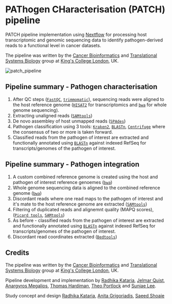 # PAThogen CHaracterisation (PATCH) pipeline

PATCH pipeline implementation using [Nextflow][url_nextflow] for processing host transcriptomic and genomic sequencing data to identify pathogen-derived reads to a functional level in cancer datasets.

The pipeline was written by the [Cancer Bioinformatics][url_cb] and [Translational Systems Biology][url_sb] group at [King's College London][url_kcl], UK.

![patch_pipeline][pipeline]
## Pipeline summary - Pathogen characterisation
1. After QC steps ([`FastQC`](https://www.bioinformatics.babraham.ac.uk/projects/fastqc), [`trimmomatic`](http://www.usadellab.org/cms/?page=trimmomatic)), sequencing reads were aligned to the host reference genome ([`HISAT2`](https://github.com/DaehwanKimLab/hisat2) for transcriptomics and [`bwa`](http://bio-bwa.sourceforge.net/) for whole genome sequencing).
2. Extracting unaligned reads ([`SAMtools`](http://www.htslib.org/doc/samtools.html))
3. De novo assembley of host unmapped reads ([`SPAdes`](https://github.com/ablab/spades))
4. Pathogen classification using 3 tools: [`Kraken2`](https://ccb.jhu.edu/software/kraken2/), [`BLASTn`](https://www.ncbi.nlm.nih.gov/books/NBK279690/), [`Centrifuge`](https://ccb.jhu.edu/software/centrifuge/manual.shtml) where the consensus of two or more is taken forward.
5. Classified reads from the pathogen of interest are extracted and functionally annotated using [`BLASTn`](https://www.ncbi.nlm.nih.gov/books/NBK279690/) against indexed RefSeq for transcripts/genomes of the pathogen of interest. 

## Pipeline summary - Pathogen integration  
1. A custom combined reference genome is created using the host and pathogen of interest reference genoemes ([`bwa`](http://bio-bwa.sourceforge.net/))
2. Whole genome sequencing data is aligned to the combined reference genome ([`bwa`](http://bio-bwa.sourceforge.net/))
3. Discordant reads where one read maps to the pathogen of interest and it's mate to the host reference genome are extracted ([`SAMtools`](http://www.htslib.org/doc/samtools.html))
4. Filtering of duplicated reads and alignemnt quality (MAPQ scores), ([`Picard tools`](https://broadinstitute.github.io/picard/command-line-overview.html#MarkDuplicates), [`SAMtools`](http://www.htslib.org/doc/samtools.html))
5. As before - classified reads from the pathogen of interest are extracted and functionally annotated using [`BLASTn`](https://www.ncbi.nlm.nih.gov/books/NBK279690/) against indexed RefSeq for transcripts/genomes of the pathogen of interest. 
6. Discordant read coordinates extracted ([`Bedtools`](https://bedtools.readthedocs.io/en/latest/))  


## Credits

The pipeline was written by the [Cancer Bioinformatics][url_cb] and [Translational Systems Biology][url_sb] group at [King's College London][url_kcl], UK.

Pipeline development and implementation by [Radhika Kataria](radhika.kataria@kcl.ac.uk), [Jelmar Quist](jelmar.quist@kcl.ac.uk), [Anargyros Megalios](argymeg@gmail.com), [Thomas Hardiman](thomas.hardiman@kcl.ac.uk), [Theo Portlock](theo.portlock@kcl.ac.uk) and [Sunjae Lee](sunjae.lee@kcl.ac.uk). 

Study concept and design [Radhika Kataria](radhika.kataria@kcl.ac.uk), [Anita Grigoriadis](anita.grigoriadis@kcl.ac.uk), [Saeed Shoaie](saeed.shoaie@kcl.ac.uk)

[url_cb]: http://cancerbioinformatics.co.uk/
[url_sb]: https://www.kcl.ac.uk/people/saeed-shoaie-1
[url_fastqc]: https://www.bioinformatics.babraham.ac.uk/projects/fastqc
[url_kcl]: https://www.kcl.ac.uk/
[url_nextflow]: http://www.nextflow.io
[url_nextflow_tuto]: http://www.nextflow.io/docs/latest/getstarted.html#get-started

[pipeline]: https://github.com/radhika-kataria/PATCH-pipeline/blob/main/PATCH-github-image.png

